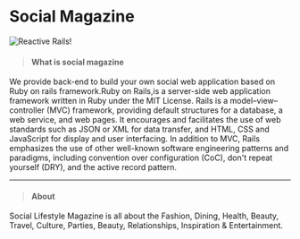 **Social Magazine**
===================


![Reactive Rails!](http://dfsm9194vna0o.cloudfront.net/113133-0-socialnetworksmasthead.8341a400)

> #### **What is social magazine**
We provide back-end to build your own social web application based on Ruby on rails framework.Ruby on Rails,is a server-side web application framework written in Ruby under the MIT License. Rails is a model–view–controller (MVC) framework, providing default structures for a database, a web service, and web pages. It encourages and facilitates the use of web standards such as JSON or XML for data transfer, and HTML, CSS and JavaScript for display and user interfacing. In addition to MVC, Rails emphasizes the use of other well-known software engineering patterns and paradigms, including convention over configuration (CoC), don't repeat yourself (DRY), and the active record pattern. 

----------
 
> #### **About**
Social Lifestyle Magazine is all about the Fashion, Dining, Health, Beauty, Travel, Culture, Parties, Beauty, Relationships, Inspiration & Entertainment.
